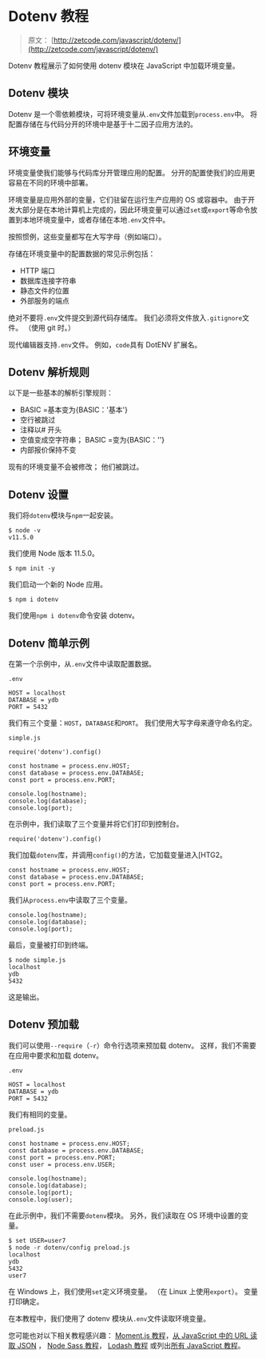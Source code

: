 # Dotenv 教程

> 原文： [http://zetcode.com/javascript/dotenv/](http://zetcode.com/javascript/dotenv/)

Dotenv 教程展示了如何使用 dotenv 模块在 JavaScript 中加载环境变量。

## Dotenv 模块

Dotenv 是一个零依赖模块，可将环境变量从`.env`文件加载到`process.env`中。 将配置存储在与代码分开的环境中是基于十二因子应用方法的。

## 环境变量

环境变量使我们能够与代码库分开管理应用的配置。 分开的配置使我们的应用更容易在不同的环境中部署。

环境变量是应用外部的变量，它们驻留在运行生产应用的 OS 或容器中。 由于开发大部分是在本地计算机上完成的，因此环境变量可以通过`set`或`export`等命令放置到本地环境变量中，或者存储在本地`.env`文件中。

按照惯例，这些变量都写在大写字母（例如端口）。

存储在环境变量中的配置数据的常见示例包括：

*   HTTP 端口
*   数据库连接字符串
*   静态文件的位置
*   外部服务的端点

绝对不要将`.env`文件提交到源代码存储库。 我们必须将文件放入`.gitignore`文件。 （使用 git 时。）

现代编辑器支持`.env`文件。 例如，`code`具有 DotENV 扩展名。

## Dotenv 解析规则

以下是一些基本的解析引擎规则：

*   BASIC =基本变为{BASIC：'基本'}
*   空行被跳过
*   注释以# 开头
*   空值变成空字符串； BASIC =变为{BASIC：''}
*   内部报价保持不变

现有的环境变量不会被修改； 他们被跳过。

## Dotenv 设置

我们将`dotenv`模块与`npm`一起安装。

```
$ node -v
v11.5.0

```

我们使用 Node 版本 11.5.0。

```
$ npm init -y

```

我们启动一个新的 Node 应用。

```
$ npm i dotenv

```

我们使用`npm i dotenv`命令安装 dotenv。

## Dotenv 简单示例

在第一个示例中，从`.env`文件中读取配置数据。

`.env`

```
HOST = localhost
DATABASE = ydb
PORT = 5432

```

我们有三个变量：`HOST`，`DATABASE`和`PORT`。 我们使用大写字母来遵守命名约定。

`simple.js`

```
require('dotenv').config()

const hostname = process.env.HOST;
const database = process.env.DATABASE;
const port = process.env.PORT;

console.log(hostname);
console.log(database);
console.log(port);

```

在示例中，我们读取了三个变量并将它们打印到控制台。

```
require('dotenv').config()

```

我们加载`dotenv`库，并调用`config()`的方法，它加载变量进入[HTG2。

```
const hostname = process.env.HOST;
const database = process.env.DATABASE;
const port = process.env.PORT;

```

我们从`process.env`中读取了三个变量。

```
console.log(hostname);
console.log(database);
console.log(port);

```

最后，变量被打印到终端。

```
$ node simple.js
localhost
ydb
5432

```

这是输出。

## Dotenv 预加载

我们可以使用`--require`（`-r`）命令行选项来预加载 dotenv。 这样，我们不需要在应用中要求和加载 dotenv。

`.env`

```
HOST = localhost
DATABASE = ydb
PORT = 5432

```

我们有相同的变量。

`preload.js`

```
const hostname = process.env.HOST;  
const database = process.env.DATABASE;  
const port = process.env.PORT;
const user = process.env.USER;

console.log(hostname);
console.log(database);
console.log(port);
console.log(user);

```

在此示例中，我们不需要`dotenv`模块。 另外，我们读取在 OS 环境中设置的变量。

```
$ set USER=user7
$ node -r dotenv/config preload.js
localhost
ydb
5432
user7

```

在 Windows 上，我们使用`set`定义环境变量。 （在 Linux 上使用`export`）。 变量打印确定。

在本教程中，我们使用了 dotenv 模块从`.env`文件读取环境变量。

您可能也对以下相关教程感兴趣： [Moment.js 教程](/javascript/momentjs/)，[从 JavaScript 中的 URL 读取 JSON](/articles/javascriptjsonurl/) ， [Node Sass 教程](/javascript/nodesass/)， [Lodash 教程](/javascript/lodash/) 或列出[所有 JavaScript 教程](/all/#js)。
